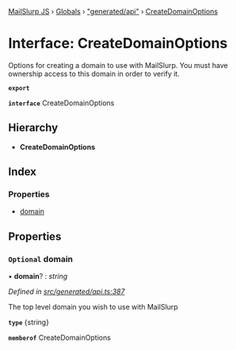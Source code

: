 [MailSlurp JS](../README.md) › [Globals](../globals.md) › ["generated/api"](../modules/_generated_api_.md) › [CreateDomainOptions](_generated_api_.createdomainoptions.md)

# Interface: CreateDomainOptions

Options for creating a domain to use with MailSlurp. You must have ownership access to this domain in order to verify it.

**`export`** 

**`interface`** CreateDomainOptions

## Hierarchy

* **CreateDomainOptions**

## Index

### Properties

* [domain](_generated_api_.createdomainoptions.md#optional-domain)

## Properties

### `Optional` domain

• **domain**? : *string*

*Defined in [src/generated/api.ts:387](https://github.com/mailslurp/mailslurp-client-ts-js/blob/7518dcd/src/generated/api.ts#L387)*

The top level domain you wish to use with MailSlurp

**`type`** {string}

**`memberof`** CreateDomainOptions
